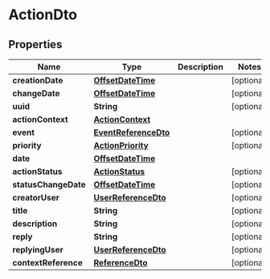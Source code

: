 # ActionDto

## Properties
Name | Type | Description | Notes
------------ | ------------- | ------------- | -------------
**creationDate** | [**OffsetDateTime**](OffsetDateTime.md) |  |  [optional]
**changeDate** | [**OffsetDateTime**](OffsetDateTime.md) |  |  [optional]
**uuid** | **String** |  |  [optional]
**actionContext** | [**ActionContext**](ActionContext.md) |  | 
**event** | [**EventReferenceDto**](EventReferenceDto.md) |  |  [optional]
**priority** | [**ActionPriority**](ActionPriority.md) |  |  [optional]
**date** | [**OffsetDateTime**](OffsetDateTime.md) |  | 
**actionStatus** | [**ActionStatus**](ActionStatus.md) |  |  [optional]
**statusChangeDate** | [**OffsetDateTime**](OffsetDateTime.md) |  |  [optional]
**creatorUser** | [**UserReferenceDto**](UserReferenceDto.md) |  |  [optional]
**title** | **String** |  |  [optional]
**description** | **String** |  |  [optional]
**reply** | **String** |  |  [optional]
**replyingUser** | [**UserReferenceDto**](UserReferenceDto.md) |  |  [optional]
**contextReference** | [**ReferenceDto**](ReferenceDto.md) |  |  [optional]
